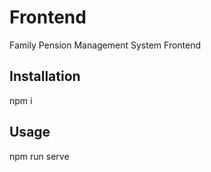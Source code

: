 # Frontend

Family Pension Management System Frontend

## Installation

npm i

## Usage

npm run serve
